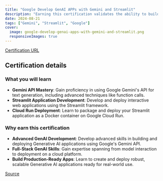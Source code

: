 ```yaml
---
title: "Google Develop GenAI APPs with Gemini and Streamlit"
description: "Earning this certification validates the ability to build generative AI applications using Gemini and Streamlit, demonstrating expertise in text generation, leveraging function calls via the Python SDK and Gemini API, and deploying Streamlit applications to Cloud Run using Docker containers."
date: 2024-08-21
tags: ["Gemini", "Streamlit", "Google"]
cover:
  image: google-develop-genai-apps-with-gemini-and-streamlit.png
  responsiveImages: true
---
```


[Certification URL](https://www.credly.com/badges/9d960378-917b-428c-a7c4-3f7d07b48509/public_url)

## Certification details

### What you will learn

- **Gemini API Mastery**: Gain proficiency in using Google Gemini's API for text generation, including advanced techniques like function calls.
- **Streamlit Application Development**: Develop and deploy interactive web applications using the Streamlit framework.
- **Cloud Run Deployment**: Learn to package and deploy your Streamlit application as a Docker container on Google Cloud Run.

### Why earn this certification

- **Advanced GenAI Development**: Develop advanced skills in building and deploying Generative AI applications using Google's Gemini API.
- **Full-Stack GenAI Skills**:  Gain expertise spanning from model interaction to deployment on a cloud platform.
- **Build Production-Ready Apps**: Learn to create and deploy robust, scalable Generative AI applications ready for real-world use.

[Source](https://www.credly.com/badges/9d960378-917b-428c-a7c4-3f7d07b48509/public_url)
